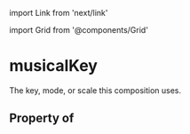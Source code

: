 import Link from 'next/link'
  
import Grid from '@components/Grid'

# musicalKey

The key, mode, or scale this composition uses.

## Property of



